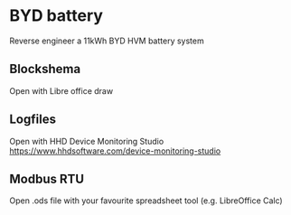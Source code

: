 # BYD battery

Reverse engineer a 11kWh BYD HVM battery system

## Blockshema

Open with Libre office draw

## Logfiles

Open with HHD Device Monitoring Studio
<https://www.hhdsoftware.com/device-monitoring-studio>

## Modbus RTU

Open .ods file with your favourite spreadsheet tool (e.g. LibreOffice Calc)
